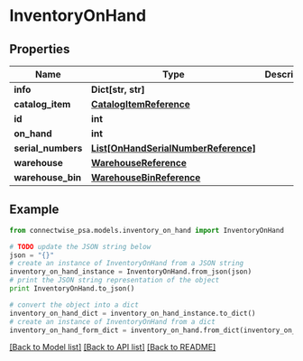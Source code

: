 # InventoryOnHand


## Properties
Name | Type | Description | Notes
------------ | ------------- | ------------- | -------------
**info** | **Dict[str, str]** |  | [optional] 
**catalog_item** | [**CatalogItemReference**](CatalogItemReference.md) |  | [optional] 
**id** | **int** |  | [optional] 
**on_hand** | **int** |  | [optional] 
**serial_numbers** | [**List[OnHandSerialNumberReference]**](OnHandSerialNumberReference.md) |  | [optional] 
**warehouse** | [**WarehouseReference**](WarehouseReference.md) |  | [optional] 
**warehouse_bin** | [**WarehouseBinReference**](WarehouseBinReference.md) |  | [optional] 

## Example

```python
from connectwise_psa.models.inventory_on_hand import InventoryOnHand

# TODO update the JSON string below
json = "{}"
# create an instance of InventoryOnHand from a JSON string
inventory_on_hand_instance = InventoryOnHand.from_json(json)
# print the JSON string representation of the object
print InventoryOnHand.to_json()

# convert the object into a dict
inventory_on_hand_dict = inventory_on_hand_instance.to_dict()
# create an instance of InventoryOnHand from a dict
inventory_on_hand_form_dict = inventory_on_hand.from_dict(inventory_on_hand_dict)
```
[[Back to Model list]](../README.md#documentation-for-models) [[Back to API list]](../README.md#documentation-for-api-endpoints) [[Back to README]](../README.md)


